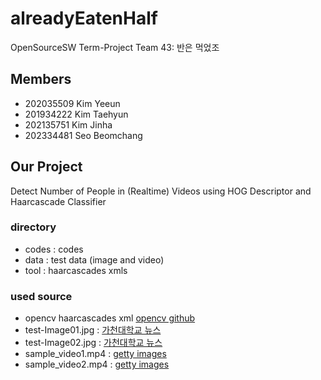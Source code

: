 # alreadyEatenHalf
OpenSourceSW Term-Project
Team 43: 반은 먹었조

## Members
- 202035509 Kim Yeeun
- 201934222 Kim Taehyun
- 202135751 Kim Jinha
- 202334481 Seo Beomchang

## Our Project
Detect Number of People in (Realtime) Videos using HOG Descriptor and Haarcascade Classifier

### directory
- codes : codes
- data : test data (image and video)
- tool : haarcascades xmls


### used source
- opencv haarcascades xml [opencv github](https://github.com/opencv/opencv/tree/master/data/haarcascades)
- test-Image01.jpg : [가천대학교 뉴스](https://www.gachon.ac.kr/pr/1443/subview.do?enc=Zm5jdDF8QEB8JTJGYmJzJTJGcHIlMkY0NjQlMkY5MDMzOSUyRmFydGNsVmlldy5kbyUzRnBhZ2UlM0QxJTI2c3JjaENvbHVtbiUzRCUyNnNyY2hXcmQlM0QlMjZiYnNDbFNlcSUzRCUyNmJic09wZW5XcmRTZXElM0QlMjZyZ3NCZ25kZVN0ciUzRCUyNnJnc0VuZGRlU3RyJTNEJTI2aXNWaWV3TWluZSUzRGZhbHNlJTI2cGFzc3dvcmQlM0QlMjY%3D)
- test-Image02.jpg : [가천대학교 뉴스](https://www.gachon.ac.kr/pr/1443/subview.do?enc=Zm5jdDF8QEB8JTJGYmJzJTJGcHIlMkY0NjQlMkY5MTE3MyUyRmFydGNsVmlldy5kbyUzRnBhZ2UlM0QxJTI2c3JjaENvbHVtbiUzRCUyNnNyY2hXcmQlM0QlMjZiYnNDbFNlcSUzRCUyNmJic09wZW5XcmRTZXElM0QlMjZyZ3NCZ25kZVN0ciUzRCUyNnJnc0VuZGRlU3RyJTNEJTI2aXNWaWV3TWluZSUzRGZhbHNlJTI2cGFzc3dvcmQlM0QlMjY%3D)
- sample_video1.mp4 : [getty images](https://www.gettyimages.com/detail/video/meet-at-the-bus-stop-stock-footage/1409936094?adppopup=true)
- sample_video2.mp4 : [getty images](https://www.gettyimages.com/detail/video/waiting-at-the-bus-stop-stock-footage/1409935022)
